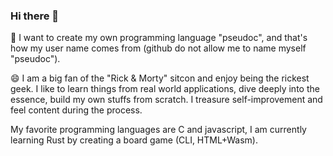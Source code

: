 ### Hi there 👋

<!--
**pseudocc/pseudocc** is a ✨ _special_ ✨ repository because its `README.md` (this file) appears on your GitHub profile.

Here are some ideas to get you started:

- 🔭 I’m currently working on ...
- 🌱 I’m currently learning ...
- 👯 I’m looking to collaborate on ...
- 🤔 I’m looking for help with ...
- 💬 Ask me about ...
- 📫 How to reach me: ...
- 😄 Pronouns: ...
- ⚡ Fun fact: ...
-->

🤔 I want to create my own programming language "pseudoc", and that's how my user
name comes from (github do not allow me to name myself "pseudoc").

😄 I am a big fan of the "Rick & Morty" sitcon and enjoy being the rickest geek.
I like to learn things from real world applications, dive deeply into the essence,
build my own stuffs from scratch. I treasure self-improvement and feel content
during the process.

My favorite programming languages are C and javascript, I am currently learning
Rust by creating a board game (CLI, HTML+Wasm).
